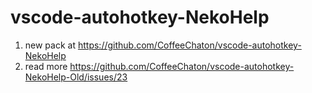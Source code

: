 # vscode-autohotkey-NekoHelp

1. new pack at <https://github.com/CoffeeChaton/vscode-autohotkey-NekoHelp>
2. read more <https://github.com/CoffeeChaton/vscode-autohotkey-NekoHelp-Old/issues/23>
